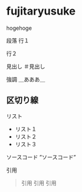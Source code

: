 # fujitaryusuke
hogehoge

段落
行１

行２

見出し
＃見出し

強調
＿あああ＿

区切り線
---

リスト
* リスト１
* リスト２
* リスト３

ソースコード
”ソースコード”

引用
>引用
>引用
>引用
